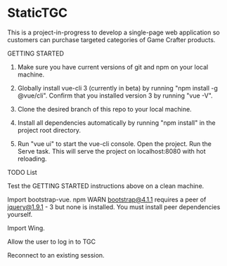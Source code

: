 # StaticTGC
This is a project-in-progress to develop a single-page web application so customers can purchase targeted categories of Game Crafter products.

GETTING STARTED

1. Make sure you have current versions of git and npm on your local machine.

2. Globally install vue-cli 3 (currently in beta) by running "npm install -g @vue/cli". Confirm that you installed version 3 by running "vue -V".

3. Clone the desired branch of this repo to your local machine.

4. Install all dependencies automatically by running "npm install" in the project root directory.

5. Run "vue ui" to start the vue-cli console. Open the project. Run the Serve task. This will serve the project on localhost:8080 with hot reloading.


TODO List

Test the GETTING STARTED instructions above on a clean machine.

Import bootstrap-vue.
  npm WARN bootstrap@4.1.1 requires a peer of jquery@1.9.1 - 3 but none is installed. You must install peer dependencies yourself.

Import Wing.

Allow the user to log in to TGC

Reconnect to an existing session.
